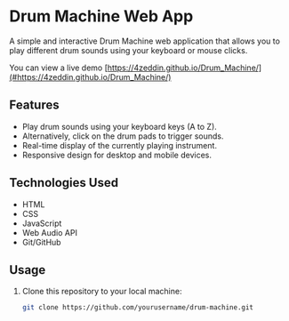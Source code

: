 # Drum Machine Web App

A simple and interactive Drum Machine web application that allows you to play different drum sounds using your keyboard or mouse clicks.

You can view a live demo [https://4zeddin.github.io/Drum_Machine/](#https://4zeddin.github.io/Drum_Machine/)

## Features

- Play drum sounds using your keyboard keys (A to Z).
- Alternatively, click on the drum pads to trigger sounds.
- Real-time display of the currently playing instrument.
- Responsive design for desktop and mobile devices.

## Technologies Used

- HTML
- CSS
- JavaScript
- Web Audio API
- Git/GitHub

## Usage

1. Clone this repository to your local machine:

   ```bash
   git clone https://github.com/yourusername/drum-machine.git
